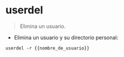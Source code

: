 # userdel

> Elimina un usuario.

- Elimina un usuario y su directorio personal:

`userdel -r {{nombre_de_usuario}}`
